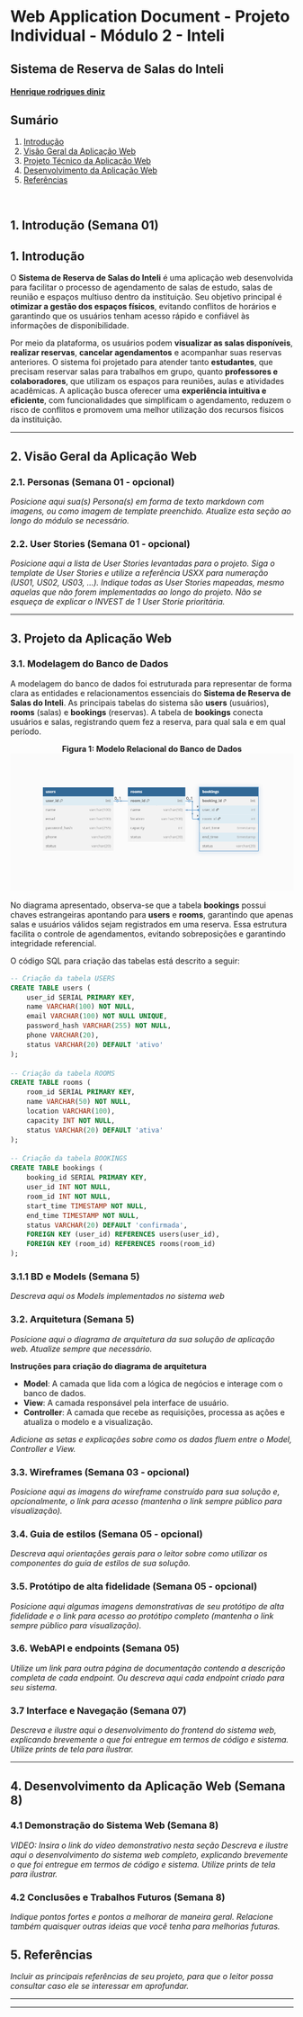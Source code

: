 # Web Application Document - Projeto Individual - Módulo 2 - Inteli

## Sistema de Reserva de Salas do Inteli

#### [Henrique rodrigues diniz](https://www.linkedin.com/in/henrique-rodrigues-diniz-b7b011319/)

## Sumário

1. [Introdução](#c1)  
2. [Visão Geral da Aplicação Web](#c2)  
3. [Projeto Técnico da Aplicação Web](#c3)  
4. [Desenvolvimento da Aplicação Web](#c4)  
5. [Referências](#c5)  

<br>

## <a name="c1"></a>1. Introdução (Semana 01)

## 1. Introdução

O **Sistema de Reserva de Salas do Inteli** é uma aplicação web desenvolvida para facilitar o processo de agendamento de salas de estudo, salas de reunião e espaços multiuso dentro da instituição. Seu objetivo principal é **otimizar a gestão dos espaços físicos**, evitando conflitos de horários e garantindo que os usuários tenham acesso rápido e confiável às informações de disponibilidade.

Por meio da plataforma, os usuários podem **visualizar as salas disponíveis**, **realizar reservas**, **cancelar agendamentos** e acompanhar suas reservas anteriores. O sistema foi projetado para atender tanto **estudantes**, que precisam reservar salas para trabalhos em grupo, quanto **professores e colaboradores**, que utilizam os espaços para reuniões, aulas e atividades acadêmicas. A aplicação busca oferecer uma **experiência intuitiva e eficiente**, com funcionalidades que simplificam o agendamento, reduzem o risco de conflitos e promovem uma melhor utilização dos recursos físicos da instituição.




---

## <a name="c2"></a>2. Visão Geral da Aplicação Web

### 2.1. Personas (Semana 01 - opcional)

*Posicione aqui sua(s) Persona(s) em forma de texto markdown com imagens, ou como imagem de template preenchido. Atualize esta seção ao longo do módulo se necessário.*

### 2.2. User Stories (Semana 01 - opcional)

*Posicione aqui a lista de User Stories levantadas para o projeto. Siga o template de User Stories e utilize a referência USXX para numeração (US01, US02, US03, ...). Indique todas as User Stories mapeadas, mesmo aquelas que não forem implementadas ao longo do projeto. Não se esqueça de explicar o INVEST de 1 User Storie prioritária.*

---

## <a name="c3"></a>3. Projeto da Aplicação Web


### 3.1. Modelagem do Banco de Dados

A modelagem do banco de dados foi estruturada para representar de forma clara as entidades e relacionamentos essenciais do **Sistema de Reserva de Salas do Inteli**. As principais tabelas do sistema são **users** (usuários), **rooms** (salas) e **bookings** (reservas). A tabela de **bookings** conecta usuários e salas, registrando quem fez a reserva, para qual sala e em qual período.

<p align="center">
  <b>Figura 1: Modelo Relacional do Banco de Dados</b><br>
  <img src="assets/Screenshot%202025-05-09%20211036.png" alt="Modelo Banco de Dados">
</p>

No diagrama apresentado, observa-se que a tabela **bookings** possui chaves estrangeiras apontando para **users** e **rooms**, garantindo que apenas salas e usuários válidos sejam registrados em uma reserva. Essa estrutura facilita o controle de agendamentos, evitando sobreposições e garantindo integridade referencial.

O código SQL para criação das tabelas está descrito a seguir:

```sql
-- Criação da tabela USERS
CREATE TABLE users (
    user_id SERIAL PRIMARY KEY,
    name VARCHAR(100) NOT NULL,
    email VARCHAR(100) NOT NULL UNIQUE,
    password_hash VARCHAR(255) NOT NULL,
    phone VARCHAR(20),
    status VARCHAR(20) DEFAULT 'ativo'
);

-- Criação da tabela ROOMS
CREATE TABLE rooms (
    room_id SERIAL PRIMARY KEY,
    name VARCHAR(50) NOT NULL,
    location VARCHAR(100),
    capacity INT NOT NULL,
    status VARCHAR(20) DEFAULT 'ativa'
);

-- Criação da tabela BOOKINGS
CREATE TABLE bookings (
    booking_id SERIAL PRIMARY KEY,
    user_id INT NOT NULL,
    room_id INT NOT NULL,
    start_time TIMESTAMP NOT NULL,
    end_time TIMESTAMP NOT NULL,
    status VARCHAR(20) DEFAULT 'confirmada',
    FOREIGN KEY (user_id) REFERENCES users(user_id),
    FOREIGN KEY (room_id) REFERENCES rooms(room_id)
);


```

### 3.1.1 BD e Models (Semana 5)
*Descreva aqui os Models implementados no sistema web*

### 3.2. Arquitetura (Semana 5)

*Posicione aqui o diagrama de arquitetura da sua solução de aplicação web. Atualize sempre que necessário.*

**Instruções para criação do diagrama de arquitetura**  
- **Model**: A camada que lida com a lógica de negócios e interage com o banco de dados.
- **View**: A camada responsável pela interface de usuário.
- **Controller**: A camada que recebe as requisições, processa as ações e atualiza o modelo e a visualização.
  
*Adicione as setas e explicações sobre como os dados fluem entre o Model, Controller e View.*

### 3.3. Wireframes (Semana 03 - opcional)

*Posicione aqui as imagens do wireframe construído para sua solução e, opcionalmente, o link para acesso (mantenha o link sempre público para visualização).*

### 3.4. Guia de estilos (Semana 05 - opcional)

*Descreva aqui orientações gerais para o leitor sobre como utilizar os componentes do guia de estilos de sua solução.*


### 3.5. Protótipo de alta fidelidade (Semana 05 - opcional)

*Posicione aqui algumas imagens demonstrativas de seu protótipo de alta fidelidade e o link para acesso ao protótipo completo (mantenha o link sempre público para visualização).*

### 3.6. WebAPI e endpoints (Semana 05)

*Utilize um link para outra página de documentação contendo a descrição completa de cada endpoint. Ou descreva aqui cada endpoint criado para seu sistema.*  

### 3.7 Interface e Navegação (Semana 07)

*Descreva e ilustre aqui o desenvolvimento do frontend do sistema web, explicando brevemente o que foi entregue em termos de código e sistema. Utilize prints de tela para ilustrar.*

---

## <a name="c4"></a>4. Desenvolvimento da Aplicação Web (Semana 8)

### 4.1 Demonstração do Sistema Web (Semana 8)

*VIDEO: Insira o link do vídeo demonstrativo nesta seção*
*Descreva e ilustre aqui o desenvolvimento do sistema web completo, explicando brevemente o que foi entregue em termos de código e sistema. Utilize prints de tela para ilustrar.*

### 4.2 Conclusões e Trabalhos Futuros (Semana 8)

*Indique pontos fortes e pontos a melhorar de maneira geral.*
*Relacione também quaisquer outras ideias que você tenha para melhorias futuras.*



## <a name="c5"></a>5. Referências

_Incluir as principais referências de seu projeto, para que o leitor possa consultar caso ele se interessar em aprofundar._<br>

---
---
